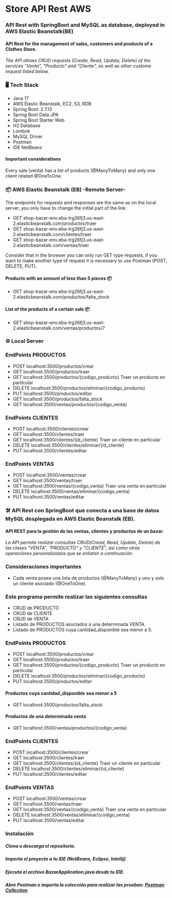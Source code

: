 # Store API Rest AWS
### API Rest with SpringBoot and MySQL as database, deployed in AWS Elastic Beanstalk(BE)
#### API Rest for the management of sales, customers and products of a Clothes Store.
_The API allows CRUD requests (Create, Read, Update, Delete) of the services "Venta", "Producto" and "Cliente", 
as well as other custome request listed below._

### 🖥️ Tech Stack
* Java 17
* AWS Elastic Beanstalk, EC2, S3, RDB
* Spring Boot: 2.7.13
* Spring Boot Data JPA
* Spring Boot Starter Web
* H2 Database
* Lombok
* MySQL Driver
* Postman
* IDE NetBeans

#### Important considerations
Every sale (venta) has a list of products (@ManyToMany) and only one client related @OneToOne.

###  📦 AWS Elastic Beanstalk (EB) -Remote Server-
The endpoints for requests and responses are the same as on the local server, you only have to change the initial part of the link:

 * GET   shop-bazar-env.eba-trg26fj3.us-east-2.elasticbeanstalk.com/productos/traer
 * GET   shop-bazar-env.eba-trg26fj3.us-east-2.elasticbeanstalk.com/clientes/traer
 * GET   shop-bazar-env.eba-trg26fj3.us-east-2.elasticbeanstalk.com/ventas/traer

Consider that in the browser you can only run GET type requests, if you want to make another type of request it is necessary to use Postman (POST, DELETE, PUT).

#### Products with an amount of less than 5 pieces 📦
 * GET    shop-bazar-env.eba-trg26fj3.us-east-2.elasticbeanstalk.com/productos/falta_stock 

#### List of the products of a certain sale  📦
 * GET     shop-bazar-env.eba-trg26fj3.us-east-2.elasticbeanstalk.com/ventas/productos/7
 
###  ⚙️ Local Server 
### EndPoints PRODUCTOS
 * POST     localhost:3500/productos/crear
 * GET      localhost:3500/productos/traer
 * GET      localhost:3500/productos/{codigo_producto}  Traer un producto en particular
 * DELETE   localhost:3500/productos/eliminar/{codigo_producto}
 * PUT      localhost:3500/productos/editar
 * GET      localhost:3500/productos/falta_stock
 * GET      localhost:3500/ventas/productos/{codigo_venta}

 ### EndPoints CLIENTES
 * POST     localhost:3500/clientes/crear
 * GET      localhost:3500/clientes/traer
 * GET      localhost:3500/clientes/{id_cliente}  Traer un cliente en particular
 * DELETE   localhost:3500/clientes/eliminar/{id_cliente}
 * PUT      localhost:3500/clientes/editar

 ### EndPoints VENTAS
 * POST     localhost:3500/ventas/crear
 * GET      localhost:3500/ventas/traer
 * GET      localhost:3500/ventas/{codigo_venta}    Traer una venta en particular
 * DELETE   localhost:3500/ventas/eliminar/{codigo_venta}
 * PUT      localhost:3500/ventas/editar


### 🛠️ API Rest con SpringBoot que conecta a una base de datos MySQL desplegada en AWS Elastic Beanstalk (EB).

#### API REST para la gestión de las ventas, clientes y productos de un bazar.
_La API permite realizar consultas CRUD(Cread, Read, Update, Delete) de las clases "VENTA", 
"PRODUCTO" y "CLIENTE", así como otras operaciónes personalizadas que se enlistan a continuación._

 ### Consideraciones importantes 
 * Cada venta posee una lista de productos (@ManyToMany) y uno y solo un cliente asociado (@OneToOne).
 
 ### Este programa permite realizar las siguientes consultas 
 * CRUD de PRODUCTO
 * CRUD de CLIENTE
 * CRUD de VENTA
 * Listado de PRODUCTOS asociados a una determinada VENTA.
 * Listado de PRODUCTOS cuya cantidad_disponible sea menor a 5.

 ### EndPoints PRODUCTOS
 * POST     localhost:3500/productos/crear
 * GET      localhost:3500/productos/traer
 * GET      localhost:3500/productos/{codigo_producto}  Traer un producto en particular
 * DELETE   localhost:3500/productos/eliminar/{codigo_producto}
 * PUT      localhost:3500/productos/editar
 #### Productos cuya cantidad_disponible sea menor a 5
 * GET      localhost:3500/productos/falta_stock
 #### Productos de una determinada venta
 * GET      localhost:3500/ventas/productos/{codigo_venta}


 ### EndPoints CLIENTES
 * POST     localhost:3500/clientes/crear
 * GET      localhost:3500/clientes/traer
 * GET      localhost:3500/clientes/{id_cliente}  Traer un cliente en particular
 * DELETE   localhost:3500/clientes/eliminar/{id_cliente}
 * PUT      localhost:3500/clientes/editar

 ### EndPoints VENTAS
 * POST     localhost:3500/ventas/crear
 * GET      localhost:3500/ventas/traer
 * GET      localhost:3500/ventas/{codigo_venta}    Traer una venta en particular
 * DELETE   localhost:3500/ventas/eliminar/{codigo_venta}
 * PUT      localhost:3500/ventas/editar



 ### Instalación

##### Clona o descarga el repositorio.
##### Importa el proyecto a tu IDE (NetBeans, Eclipse, Intellij)
##### Ejecuta el archivo BazarApplication.java desde tu IDE.
##### Abre Postman e importa la colección para realizar las pruebas: [Postman Collection](https://github.com/luzhersor/Bazar_CRUD/blob/main/bazar.postman_collection.json)
